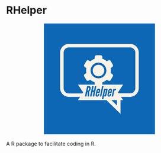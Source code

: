 # RHelper
<div align="center">
  <img src="RHelper-logos.jpeg" width="300px" />
</div>

A R package to facilitate coding in R.




